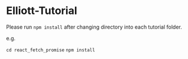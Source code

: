 # Elliott-Tutorial

Please run `npm install` after changing directory into each tutorial folder.

e.g.

`cd react_fetch_promise`
`npm install`
